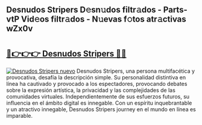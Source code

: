## Desnudos Stripers D𝚎sn𝚞dos filtr𝚊dos - Parts-vtP Vid𝚎os filtr𝚊dos - N𝚞evas f𝚘tos atr𝚊ctivas wZx0v

# <h2><a href="http://mb4mof.tromn.icu/?c=Desnudos+Stripers">🔗👉👉👉 Desnudos Stripers 🔗🔗</a></h2>

[![Desnudos Stripers nuevo](https://i.imgur.com/pEAQMta.gif)](http://mb4mof.tromn.icu/?c=Desnudos+Stripers)
Desnudos Stripers, una persona multifacética y provocativa, desafía la descripción simple. Su personalidad distintiva en línea ha cautivado y provocado a los espectadores, provocando debates sobre la expresión artística, la privacidad y las complejidades de las comunidades virtuales. Independientemente de sus esfuerzos futuros, su influencia en el ámbito digital es innegable. Con un espíritu inquebrantable y un atractivo innegable, Desnudos Stripers journey en el mundo en línea es imparable.
